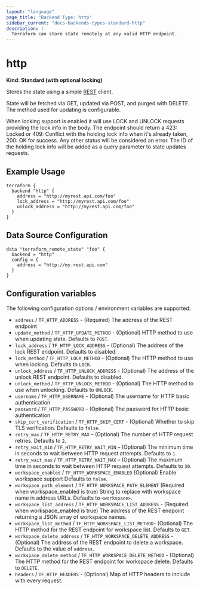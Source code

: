 ```yaml
---
layout: "language"
page_title: "Backend Type: http"
sidebar_current: "docs-backends-types-standard-http"
description: |-
  Terraform can store state remotely at any valid HTTP endpoint.
---
```


# http

**Kind: Standard (with optional locking)**

Stores the state using a simple [REST](https://en.wikipedia.org/wiki/Representational_state_transfer) client.

State will be fetched via GET, updated via POST, and purged with DELETE. The method used for updating is configurable.

When locking support is enabled it will use LOCK and UNLOCK requests providing the lock info in the body. The endpoint should
return a 423: Locked or 409: Conflict with the holding lock info when it's already taken, 200: OK for success. Any other status
will be considered an error. The ID of the holding lock info will be added as a query parameter to state updates requests.

## Example Usage

```hcl
terraform {
  backend "http" {
    address = "http://myrest.api.com/foo"
    lock_address = "http://myrest.api.com/foo"
    unlock_address = "http://myrest.api.com/foo"
  }
}
```

## Data Source Configuration

```hcl
data "terraform_remote_state" "foo" {
  backend = "http"
  config = {
    address = "http://my.rest.api.com"
  }
}
```

## Configuration variables

The following configuration options / environment variables are supported:

 * `address` / `TF_HTTP_ADDRESS` - (Required) The address of the REST endpoint
 * `update_method` / `TF_HTTP_UPDATE_METHOD` - (Optional) HTTP method to use
   when updating state. Defaults to `POST`.
 * `lock_address` / `TF_HTTP_LOCK_ADDRESS` - (Optional) The address of the lock
   REST endpoint. Defaults to disabled.
 * `lock_method` / `TF_HTTP_LOCK_METHOD` - (Optional) The HTTP method to use
   when locking. Defaults to `LOCK`.
 * `unlock_address` / `TF_HTTP_UNLOCK_ADDRESS` - (Optional) The address of the
   unlock REST endpoint. Defaults to disabled.
 * `unlock_method` / `TF_HTTP_UNLOCK_METHOD` - (Optional) The HTTP method to use
   when unlocking. Defaults to `UNLOCK`.
 * `username` / `TF_HTTP_USERNAME` - (Optional) The username for HTTP basic
   authentication
 * `password` / `TF_HTTP_PASSWORD` - (Optional) The password for HTTP basic
   authentication
 * `skip_cert_verification` / `TF_HTTP_SKIP_CERT` - (Optional) Whether to skip TLS verification.
   Defaults to `false`.
 * `retry_max` / `TF_HTTP_RETRY_MAX` – (Optional) The number of HTTP request
   retries. Defaults to `2`.
 * `retry_wait_min` / `TF_HTTP_RETRY_WAIT_MIN` – (Optional) The minimum time in
   seconds to wait between HTTP request attempts. Defaults to `1`.
 * `retry_wait_max` / `TF_HTTP_RETRY_WAIT_MAX` – (Optional) The maximum time in
   seconds to wait between HTTP request attempts. Defaults to `30`.
 * `workspace_enabled` / `TF_HTTP_WORKSPACE_ENABLED` (Optional) Enable workspace support
   Defaults to `false`.
 * `workspace_path_element` / `TF_HTTP_WORKSPACE_PATH_ELEMENT` (Required when workspace_enabled is true) String to replace with workspace name in address URLs.
   Defaults to `<workspace>`.
 * `workspace_list_address` / `TF_HTTP_WORKSPACE_LIST_ADDRESS` - (Required when workspace_enabled is true) The address of the REST endpoint returning a JSON array of workspace names.
 * `workspace_list_method` / `TF_HTTP_WORKSPACE_LIST_METHOD`- (Optional) The HTTP method for the REST endpoint for workspace list.
   Defaults to `GET`.
 * `workspace_delete_address` / `TF_HTTP_WORKSPACE_DELETE_ADDRESS` - (Optional) The address of the REST endpoint to delete a workspace.
   Defaults to the value of `address`.
 * `workspace_delete_method` / `TF_HTTP_WORKSPACE_DELETE_METHOD` - (Optional) The HTTP method for the REST endpoint for workspace delete.
   Defaults to `DELETE`.
 * `headers` / `TF_HTTP_HEADERS` - (Optional) Map of HTTP headers to include with every request.

